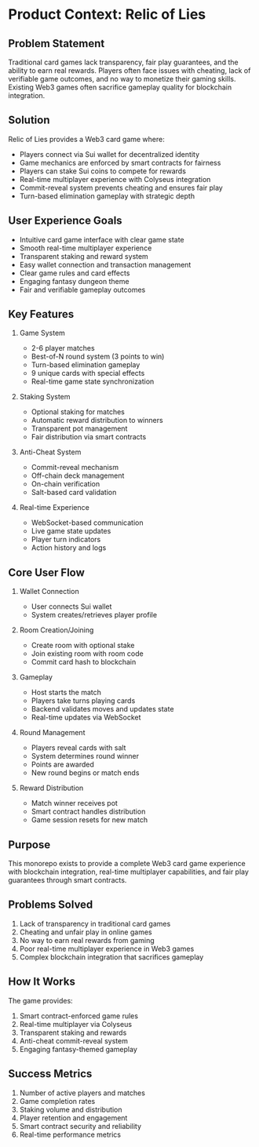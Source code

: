 # Product Context: Relic of Lies

## Problem Statement
Traditional card games lack transparency, fair play guarantees, and the ability to earn real rewards. Players often face issues with cheating, lack of verifiable game outcomes, and no way to monetize their gaming skills. Existing Web3 games often sacrifice gameplay quality for blockchain integration.

## Solution
Relic of Lies provides a Web3 card game where:
- Players connect via Sui wallet for decentralized identity
- Game mechanics are enforced by smart contracts for fairness
- Players can stake Sui coins to compete for rewards
- Real-time multiplayer experience with Colyseus integration
- Commit-reveal system prevents cheating and ensures fair play
- Turn-based elimination gameplay with strategic depth

## User Experience Goals
- Intuitive card game interface with clear game state
- Smooth real-time multiplayer experience
- Transparent staking and reward system
- Easy wallet connection and transaction management
- Clear game rules and card effects
- Engaging fantasy dungeon theme
- Fair and verifiable gameplay outcomes

## Key Features
1. Game System
   - 2-6 player matches
   - Best-of-N round system (3 points to win)
   - Turn-based elimination gameplay
   - 9 unique cards with special effects
   - Real-time game state synchronization

2. Staking System
   - Optional staking for matches
   - Automatic reward distribution to winners
   - Transparent pot management
   - Fair distribution via smart contracts

3. Anti-Cheat System
   - Commit-reveal mechanism
   - Off-chain deck management
   - On-chain verification
   - Salt-based card validation

4. Real-time Experience
   - WebSocket-based communication
   - Live game state updates
   - Player turn indicators
   - Action history and logs

## Core User Flow
1. Wallet Connection
   - User connects Sui wallet
   - System creates/retrieves player profile

2. Room Creation/Joining
   - Create room with optional stake
   - Join existing room with room code
   - Commit card hash to blockchain

3. Gameplay
   - Host starts the match
   - Players take turns playing cards
   - Backend validates moves and updates state
   - Real-time updates via WebSocket

4. Round Management
   - Players reveal cards with salt
   - System determines round winner
   - Points are awarded
   - New round begins or match ends

5. Reward Distribution
   - Match winner receives pot
   - Smart contract handles distribution
   - Game session resets for new match

## Purpose
This monorepo exists to provide a complete Web3 card game experience with blockchain integration, real-time multiplayer capabilities, and fair play guarantees through smart contracts.

## Problems Solved
1. Lack of transparency in traditional card games
2. Cheating and unfair play in online games
3. No way to earn real rewards from gaming
4. Poor real-time multiplayer experience in Web3 games
5. Complex blockchain integration that sacrifices gameplay

## How It Works
The game provides:
1. Smart contract-enforced game rules
2. Real-time multiplayer via Colyseus
3. Transparent staking and rewards
4. Anti-cheat commit-reveal system
5. Engaging fantasy-themed gameplay

## Success Metrics
1. Number of active players and matches
2. Game completion rates
3. Staking volume and distribution
4. Player retention and engagement
5. Smart contract security and reliability
6. Real-time performance metrics 